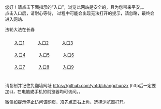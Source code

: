 您好！请点击下面指示的“入口”，浏览此网站是安全的，且为您带来平安。。 <br/>
点击入口后，请耐心等待， 过程中可能会出现无法打开的提示，请忽略，最终会进入网站. </br>

法轮大法在长春<br/>
<div style="padding:10px"><a style="margin:20px" target="_blank" href="https://d16gpqjy60lrng.cloudfront.net/2Qpsp?gyfwwmwl" id="ccLink1" rel="nofollow">入口1</a> <a target="_blank" style="margin:20px" href="https://d3hn5qun9mxclf.cloudfront.net/2Qpsp?oydqauab" id="ccLink2" rel="nofollow">入口2</a> <a style="margin:20px" target="_blank" href="https://dpvnrypsx3o9e.cloudfront.net/2Qpsp?yukkq" id="ccLink3" rel="nofollow">入口3</a></div>

<div style="padding:10px" ><a style="margin:20px" target="_blank" href="https://d16gpqjy60lrng.cloudfront.net/2Qpsp?gyfwwmwl" id="ccLink4" rel="nofollow">入口4</a> <a style="margin:20px" href="https://d3hn5qun9mxclf.cloudfront.net/2Qpsp?oydqauab" target="_blank" id="ccLink5" rel="nofollow">入口5</a> <a style="margin:20px" href="https://dpvnrypsx3o9e.cloudfront.net/2Qpsp?yukkq" target="_blank" id="ccLink6" rel="nofollow">入口6</a></div>

<div style="padding:10px"><a style="margin:20px" target="_blank" href="https://d16gpqjy60lrng.cloudfront.net/2Qpsp?gyfwwmwl" id="ccLink7" rel="nofollow">入口7</a> <a style="margin:20px" href="https://d3hn5qun9mxclf.cloudfront.net/2Qpsp?oydqauab" target="_blank" id="ccLink8" rel="nofollow">入口8</a> <a style="margin:20px" target="_blank" href="https://dpvnrypsx3o9e.cloudfront.net/2Qpsp?yukkq" id="ccLink9" rel="nofollow">入口9</a></div>

<br/>



请复制并记住免翻墙网址 https://github.com/yntd/changchunzx (http后一定要加s)，在电脑或手机的浏览器均可访问。。<br/>

微信如提示停止访问该网页，须先点击右上角，选择浏览器打开。
